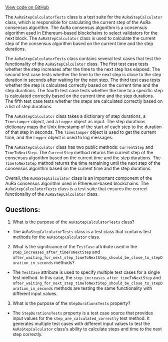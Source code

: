 [View code on GitHub](https://github.com/NethermindEth/nethermind/src/Nethermind/Nethermind.AuRa.Test/AuRaStepCalculatorTests.cs)

The `AuRaStepCalculatorTests` class is a test suite for the `AuRaStepCalculator` class, which is responsible for calculating the current step of the AuRa consensus algorithm. The AuRa consensus algorithm is a consensus algorithm used in Ethereum-based blockchains to select validators for the next block. The `AuRaStepCalculator` class is used to calculate the current step of the consensus algorithm based on the current time and the step durations.

The `AuRaStepCalculatorTests` class contains several test cases that test the functionality of the `AuRaStepCalculator` class. The first test case tests whether the step increases after the time to the next step has elapsed. The second test case tests whether the time to the next step is close to the step duration in seconds after waiting for the next step. The third test case tests whether the step is calculated correctly based on the current time and the step durations. The fourth test case tests whether the time to a specific step is calculated correctly based on the current time and the step durations. The fifth test case tests whether the steps are calculated correctly based on a list of step durations.

The `AuRaStepCalculator` class takes a dictionary of step durations, a `Timestamper` object, and a `Logger` object as input. The step durations dictionary maps the Unix timestamp of the start of each step to the duration of that step in seconds. The `Timestamper` object is used to get the current time, and the `Logger` object is used to log messages.

The `AuRaStepCalculator` class has two public methods: `CurrentStep` and `TimeToNextStep`. The `CurrentStep` method returns the current step of the consensus algorithm based on the current time and the step durations. The `TimeToNextStep` method returns the time remaining until the next step of the consensus algorithm based on the current time and the step durations.

Overall, the `AuRaStepCalculator` class is an important component of the AuRa consensus algorithm used in Ethereum-based blockchains. The `AuRaStepCalculatorTests` class is a test suite that ensures the correct functionality of the `AuRaStepCalculator` class.
## Questions: 
 1. What is the purpose of the `AuRaStepCalculatorTests` class?
- The `AuRaStepCalculatorTests` class is a test class that contains test methods for the `AuRaStepCalculator` class.

2. What is the significance of the `TestCase` attribute used in the `step_increases_after_timeToNextStep` and `after_waiting_for_next_step_timeToNextStep_should_be_close_to_stepDuration_in_seconds` methods?
- The `TestCase` attribute is used to specify multiple test cases for a single test method. In this case, the `step_increases_after_timeToNextStep` and `after_waiting_for_next_step_timeToNextStep_should_be_close_to_stepDuration_in_seconds` methods are testing the same functionality with different input values.

3. What is the purpose of the `StepDurationsTests` property?
- The `StepDurationsTests` property is a test case source that provides input values for the `step_are_calculated_correctly` test method. It generates multiple test cases with different input values to test the `AuRaStepCalculator` class's ability to calculate steps and time to the next step correctly.